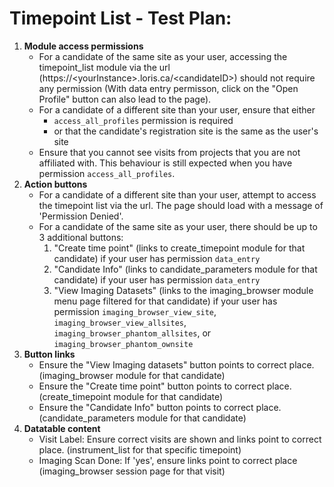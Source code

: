 # Timepoint List - Test Plan:

1.  **Module access permissions**
    - For a candidate of the same site as your user, accessing the timepoint_list module via the url (https://\<yourInstance>\.loris.ca/\<candidateID\>) should not require any permission (With data entry permisson, click on the "Open Profile" button can also lead to the page).
    - For a candidate of a different site than your user, ensure that either 
        - `access_all_profiles` permission is required 
        - or that the candidate's registration site is the same as the user's site
    - Ensure that you cannot see visits from projects that you are not affiliated with. This behaviour is still expected when you have permission `access_all_profiles`.
2. **Action buttons** 
    - For a candidate of a different site than your user, attempt to access the timepoint list via the url. The page should load with a message of 'Permission Denied'.
    - For a candidate of the same site as your user, there should be up to 3 additional buttons:
        1. "Create time point" (links to create_timepoint module for that candidate) if your user has permission `data_entry`
        2. "Candidate Info" (links to candidate_parameters module for that candidate) if your user has permission `data_entry`
        3. "View Imaging Datasets" (links to the imaging_browser module menu page filtered for that candidate) if your user has permission `imaging_browser_view_site`, `imaging_browser_view_allsites`, `imaging_browser_phantom_allsites`, or `imaging_browser_phantom_ownsite`
3.  **Button links**
    - Ensure the "View Imaging datasets" button points to correct place. (imaging_browser module for that candidate)
    - Ensure the "Create time point" button points to correct place. (create_timepoint module for that candidate)
    - Ensure the "Candidate Info" button points to correct place. (candidate_parameters module for that candidate)
5.  **Datatable content**
    - Visit Label: Ensure correct visits are shown and links point to correct place. (instrument_list for that specific timepoint)
    - Imaging Scan Done: If 'yes', ensure links point to correct place (imaging_browser session page for that visit)
